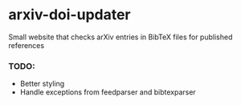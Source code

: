 # arxiv-doi-updater
Small website that checks arXiv entries in BibTeX files for published references


### TODO:

 * Better styling
 * Handle exceptions from feedparser and bibtexparser
